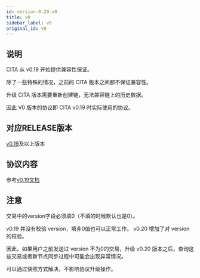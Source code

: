 ```yaml
---
id: version-0.20-v0
title: v0
sidebar_label: v0
original_id: v0
---
```


## 说明
CITA 从 v0.19 开始提供兼容性保证。

除了一些特殊的情况，之前的 CITA 版本之间都不保证兼容性。

升级 CITA 版本需要重新创建链，无法兼容链上的历史数据。

因此 V0 版本的协议即 CITA v0.19 时实际使用的协议。

## 对应RELEASE版本
[v0.19](https://github.com/cryptape/cita/releases/tag/v0.19)及以上版本


## 协议内容
参考[v0.19文档](https://github.com/cryptape/cita/releases/tag/v0.19)

## 注意
交易中的version字段必须填0（不填的时候默认也是0）。

v0.19 并没有校验 version，填非0值也可以正常工作。 v0.20 增加了对 version 的校验。

因此，如果用户之前发送过 version 不为0的交易，升级 v0.20 版本之后，查询这些交易或者新节点同步过程中可能会出现异常情况。

可以通过快照方式解决，不影响协议升级操作。
